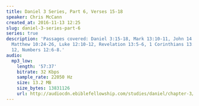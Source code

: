 ```yaml
---
title: Daniel 3 Series, Part 6, Verses 15-18
speaker: Chris McCann
created_at: 2016-11-13 12:25
slug: daniel-3-series-part-6
series: true
description: 'Passages covered: Daniel 3:15-18, Mark 13:10-11, John 14:26, John 16:12-13,
  Matthew 10:24-26, Luke 12:10-12, Revelation 13:5-6, 1 Corinthians 13:9-12, 2 John
  12, Numbers 12:6-8.'
audio:
  mp3_low:
    length: '57:37'
    bitrate: 32 Kbps
    sample_rate: 22050 Hz
    size: 13.2 MB
    size_bytes: 13831126
    url: http://audiocdn.ebiblefellowship.com/studies/daniel/chapter-3/2016.11.13_McCann_-_Daniel_3_Series_Part_6.mp3
---
```

